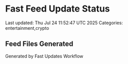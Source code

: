 # Fast Feed Update Status
Last updated: Thu Jul 24 11:52:47 UTC 2025
Categories: entertainment,crypto

## Feed Files Generated

Generated by Fast Updates Workflow

